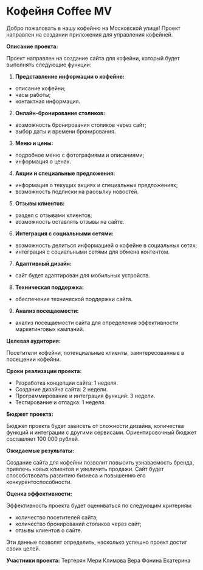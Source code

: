 # Кофейня Coffee MV
Добро пожаловать в нашу кофейню на Московской улице! Проект направлен на создании приложения для управления кофейней.

**Описание проекта:**

Проект направлен на создание сайта для кофейни, который будет выполнять следующие функции:

1. **Представление информации о кофейне:**
* описание кофейни;
* часы работы;
* контактная информация.

2. **Онлайн-бронирование столиков:**
* возможность бронирования столиков через сайт;
* выбор даты и времени бронирования.

3. **Меню и цены:**
* подробное меню с фотографиями и описаниями;
* информация о ценах.

4. **Акции и специальные предложения:**
* информация о текущих акциях и специальных предложениях;
* возможность подписки на рассылку новостей.

5. **Отзывы клиентов:**
* раздел с отзывами клиентов;
* возможность оставлять отзывы на сайте.

6. **Интеграция с социальными сетями:**
* возможность делиться информацией о кофейне в социальных сетях;
* интеграция с социальными сетями для обмена контентом.

7. **Адаптивный дизайн:**
* сайт будет адаптирован для мобильных устройств.

8. **Техническая поддержка:**
* обеспечение технической поддержки сайта.

9. **Анализ посещаемости:**
* анализ посещаемости сайта для определения эффективности маркетинговых кампаний.

**Целевая аудитория:**

Посетители кофейни, потенциальные клиенты, заинтересованные в посещении кофейни.

**Сроки реализации проекта:**

* Разработка концепции сайта: 1 неделя.
* Создание дизайна сайта: 2 недели.
* Программирование и интеграция функций: 3 недели.
* Тестирование и отладка: 1 неделя.

**Бюджет проекта:**

Бюджет проекта будет зависеть от сложности дизайна, количества функций и интеграции с другими сервисами. Ориентировочный бюджет составляет 100 000 рублей.

**Ожидаемые результаты:**

Создание сайта для кофейни позволит повысить узнаваемость бренда, привлечь новых клиентов и увеличить продажи. Сайт будет способствовать развитию бизнеса и повышению его конкурентоспособности.

**Оценка эффективности:**

Эффективность проекта будет оцениваться по следующим критериям:
* количество посетителей сайта;
* количество бронирований столиков через сайт;
* отзывы клиентов о сайте.

Эти данные позволят определить, насколько успешно проект достиг своих целей.

**Участники проекта:**
Тертерян Мери
Климова Вера
Фонина Екатерина
